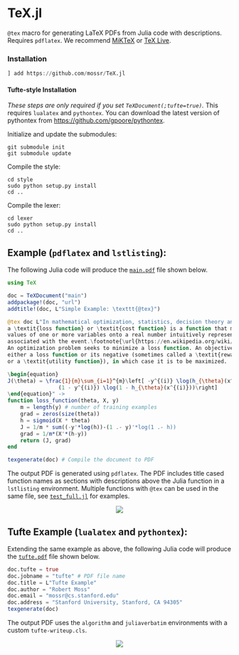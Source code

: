 # TeX.jl
`@tex` macro for generating LaTeX PDFs from Julia code with descriptions. Requires `pdflatex`.
We recommend [MiKTeX](https://miktex.org/download) or [TeX Live](https://www.tug.org/texlive/).

### Installation
```julia
] add https://github.com/mossr/TeX.jl
```

#### Tufte-style Installation
_These steps are only required if you set `TeXDocument(;tufte=true)`._
This requires `lualatex` and `pythontex`.
You can download the latest version of pythontex from https://github.com/gpoore/pythontex.

Initialize and update the submodules:
```
git submodule init
git submodule update
```

Compile the style:
```
cd style
sudo python setup.py install
cd ..
```

Compile the lexer:
```
cd lexer
sudo python setup.py install
cd ..
```


## Example (`pdflatex` and `lstlisting`):
The following Julia code will produce the [`main.pdf`](https://github.com/mossr/TeX.jl/blob/master/test/main.pdf) file shown below.

```julia
using TeX

doc = TeXDocument("main")
addpackage!(doc, "url")
addtitle!(doc, L"Simple Example: \texttt{@tex}")

@tex doc L"In mathematical optimization, statistics, decision theory and machine learning,
a \textit{loss function} or \textit{cost function} is a function that maps an event or
values of one or more variables onto a real number intuitively representing some ``cost''
associated with the event.\footnote{\url{https://en.wikipedia.org/wiki/Loss_function}}
An optimization problem seeks to minimize a loss function. An objective function is
either a loss function or its negative (sometimes called a \textit{reward function}
or a \textit{utility function}), in which case it is to be maximized.

\begin{equation}
J(\theta) = \frac{1}{m}\sum_{i=1}^{m}\left[ -y^{(i)} \log(h_{\theta}(x^{(i)})) -
                (1 - y^{(i)}) \log(1 - h_{\theta}(x^{(i)}))\right]
\end{equation}" ->
function loss_function(theta, X, y)
    m = length(y) # number of training examples
    grad = zeros(size(theta))
    h = sigmoid(X * theta)
    J = 1/m * sum((-y'*log(h))-(1 .- y)'*log(1 .- h))
    grad = 1/m*(X'*(h-y))
    return (J, grad)
end

texgenerate(doc) # Compile the document to PDF
```

The output PDF is generated using `pdflatex`.
The PDF includes title cased function names as sections with descriptions above the Julia function in a `lstlisting` environment.
Multiple functions with `@tex` can be used in the same file, see [`test_full.jl`](https://github.com/mossr/TeX.jl/blob/master/test/test_full.jl) for examples.

<kbd>
<p align="center">
  <img src="https://github.com/mossr/TeX.jl/blob/master/test/main.svg">
</p>
</kbd>



## Tufte Example (`lualatex` and `pythontex`):
Extending the same example as above, the following Julia code will produce the [`tufte.pdf`](https://github.com/mossr/TeX.jl/blob/master/test/tufte.pdf) file shown below.

```julia
doc.tufte = true
doc.jobname = "tufte" # PDF file name
doc.title = L"Tufte Example"
doc.author = "Robert Moss"
doc.email = "mossr@cs.stanford.edu"
doc.address = "Stanford University, Stanford, CA 94305"
texgenerate(doc)
```

The output PDF uses the `algorithm` and `juliaverbatim` environments with a custom `tufte-writeup.cls`.

<kbd>
<p align="center">
  <img src="https://github.com/mossr/TeX.jl/blob/master/test/tufte.svg">
</p>
</kbd>